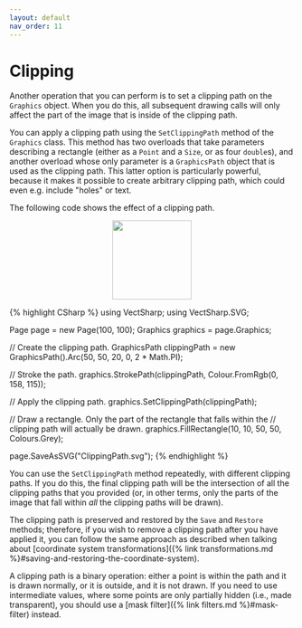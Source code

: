 ```yaml
---
layout: default
nav_order: 11
---
```


# Clipping

Another operation that you can perform is to set a clipping path on the `Graphics` object. When you do this, all subsequent drawing calls will only affect the part of the image that is inside of the clipping path.

You can apply a clipping path using the `SetClippingPath` method of the `Graphics` class. This method has two overloads that take parameters describing a rectangle (either as a `Point` and a `Size`, or as four `double`s), and another overload whose only parameter is a `GraphicsPath` object that is used as the clipping path. This latter option is particularly powerful, because it makes it possible to create arbitrary clipping path, which could even e.g. include "holes" or text.

The following code shows the effect of a clipping path.

<div class="code-example">
    <p style="text-align: center">
        <img src="assets/tutorials/ClippingPath.svg" style="height: 10em" />
    </p>
</div>
{% highlight CSharp %}
using VectSharp;
using VectSharp.SVG;

Page page = new Page(100, 100);
Graphics graphics = page.Graphics;

// Create the clipping path.
GraphicsPath clippingPath = new GraphicsPath().Arc(50, 50, 20, 0, 2 * Math.PI);

// Stroke the path.
graphics.StrokePath(clippingPath, Colour.FromRgb(0, 158, 115));

// Apply the clipping path.
graphics.SetClippingPath(clippingPath);

// Draw a rectangle. Only the part of the rectangle that falls within the
// clipping path will actually be drawn.
graphics.FillRectangle(10, 10, 50, 50, Colours.Grey);

page.SaveAsSVG("ClippingPath.svg");
{% endhighlight %}

You can use the `SetClippingPath` method repeatedly, with different clipping paths. If you do this, the final clipping path will be the intersection of all the clipping paths that you provided (or, in other terms, only the parts of the image that fall within _all_ the clipping paths will be drawn).

The clipping path is preserved and restored by the `Save` and `Restore` methods; therefore, if you wish to remove a clipping path after you have applied it, you can follow the same approach as described when talking about [coordinate system transformations]({% link transformations.md %}#saving-and-restoring-the-coordinate-system).

A clipping path is a binary operation: either a point is within the path and it is drawn normally, or it is outside, and it is not drawn. If you need to use intermediate values, where some points are only partially hidden (i.e., made transparent), you should use a [mask filter]({% link filters.md %}#mask-filter) instead.